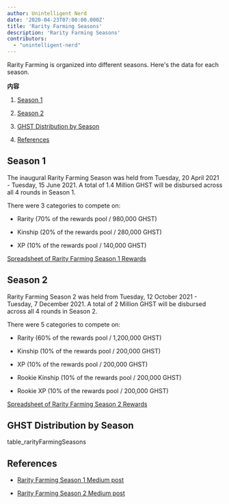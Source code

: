 ```yaml
---
author: Unintelligent Nerd
date: '2020-04-23T07:00:00.000Z'
title: 'Rarity Farming Seasons'
description: 'Rarity Farming Seasons'
contributors:
  - "unintelligent-nerd"
---
```


Rarity Farming is organized into different seasons. Here's the data for each season.

<div class="contentsBox">

**内容**

<ol>
<li><a href=#season-1>Season 1</a></p>
<li><a href=#season-2>Season 2</a></p>
<li><a href=#ghst-distribution-by-season>GHST Distribution by Season</a></p>
<li><a href=#references>References</a></p>
</ol>

</div>

## Season 1

The inaugural Rarity Farming Season was held from Tuesday, 20 April 2021 - Tuesday, 15 June 2021. A total of 1.4 Million GHST will be disbursed across all 4 rounds in Season 1.

There were 3 categories to compete on:

* Rarity (70% of the rewards pool / 980,000 GHST)

* Kinship (20% of the rewards pool / 280,000 GHST)

* XP (10% of the rewards pool / 140,000 GHST)

[Spreadsheet of Rarity Farming Season 1 Rewards](https://docs.google.com/spreadsheets/d/1Q8vvu38B5cgs2zor8GmkBNHOT9ZZ6i1OBe8JvNlHSFI/edit#gid=1912841879)

## Season 2

Rarity Farming Season 2 was held from Tuesday, 12 October 2021 - Tuesday, 7 December 2021. A total of 2 Million GHST will be disbursed across all 4 rounds in Season 2.

There were 5 categories to compete on:

* Rarity (60% of the rewards pool / 1,200,000 GHST)

* Kinship (10% of the rewards pool / 200,000 GHST)

* XP (10% of the rewards pool / 200,000 GHST)

* Rookie Kinship (10% of the rewards pool / 200,000 GHST)

* Rookie XP (10% of the rewards pool / 200,000 GHST)

[Spreadsheet of Rarity Farming Season 2 Rewards](https://docs.google.com/spreadsheets/d/1H5MmCmMxTGlbae3FT-v-w7T5XH6pN7y9trAFlb4lxbQ/edit)

## GHST Distribution by Season

table_rarityFarmingSeasons

## References

* [Rarity Farming Season 1 Medium post](https://aavegotchi.medium.com/aavegotchi-rarity-farming-season-1-rewards-finalized-2db81e9f66e8)

* [Rarity Farming Season 2 Medium post](https://aavegotchi.medium.com/rarity-farming-season-2-is-coming-dates-announced-7047896eb3ab)